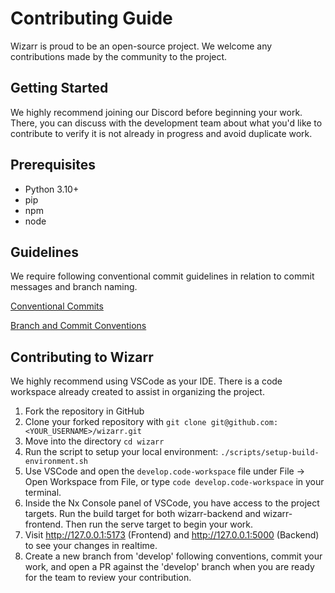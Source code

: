 # Contributing Guide

Wizarr is proud to be an open-source project. We welcome any contributions made by the community to the project.

## Getting Started

We highly recommend joining our Discord before beginning your work. There, you can discuss with the development team about what you'd like to contribute to verify it is not already in progress and avoid duplicate work.

## Prerequisites

- Python 3.10+
- pip
- npm
- node

## Guidelines

We require following conventional commit guidelines in relation to commit messages and branch naming.

[Conventional Commits](https://www.conventionalcommits.org/en/v1.0.0/)

[Branch and Commit Conventions](https://dev.to/varbsan/a-simplified-convention-for-naming-branches-and-commits-in-git-il4)

## Contributing to Wizarr

We highly recommend using VSCode as your IDE. There is a code workspace already created to assist in organizing the project.

1. Fork the repository in GitHub
2. Clone your forked repository with `git clone git@github.com:<YOUR_USERNAME>/wizarr.git`
3. Move into the directory `cd wizarr`
4. Run the script to setup your local environment: `./scripts/setup-build-environment.sh`
5. Use VSCode and open the `develop.code-workspace` file under File -> Open Workspace from File, or type `code develop.code-workspace` in your terminal.
6. Inside the Nx Console panel of VSCode, you have access to the project targets. Run the build target for both wizarr-backend and wizarr-frontend. Then run the serve target to begin your work.
7. Visit http://127.0.0.1:5173 (Frontend) and http://127.0.0.1:5000 (Backend) to see your changes in realtime.
8. Create a new branch from 'develop' following conventions, commit your work, and open a PR against the 'develop' branch when you are ready for the team to review your contribution.

